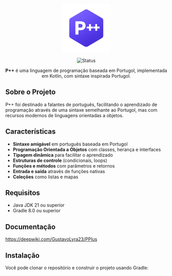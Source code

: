 <p align="center">
  <img src="./asset/ppp.png" alt="P++ Programming Language Logo" width="150">
</p>

<p align="center">
  <img src="https://img.shields.io/badge/status-development-green.svg" alt="Status">
</p>

<p align="center">
  <b>P++</b> é uma linguagem de programação baseada em Portugol, implementada em Kotlin, 
  com sintaxe inspirada Portugol.
</p>

## Sobre o Projeto

P++ foi destinado a falantes de português, facilitando o aprendizado de programação através de uma sintaxe semelhante ao
Portugol, mas com recursos modernos de linguagens orientadas a objetos.

## Características

- **Sintaxe amigável** em português baseada em Portugol
- **Programação Orientada a Objetos** com classes, herança e interfaces
- **Tipagem dinâmica** para facilitar o aprendizado
- **Estruturas de controle** (condicionais, loops)
- **Funções e métodos** com parâmetros e retornos
- **Entrada e saída** através de funções nativas
- **Coleções** como listas e mapas

## Requisitos

- Java JDK 21 ou superior
- Gradle 8.0 ou superior

## Documentação

https://deepwiki.com/GustavoLyra23/PPlus

## Instalação

Você pode clonar o repositório e construir o projeto usando Gradle:
